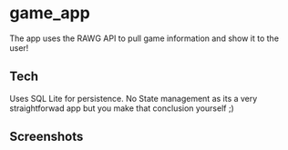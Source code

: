 # game_app

The app uses the RAWG API to pull game information and show it to the user!

## Tech
Uses SQL Lite for persistence. No State management as its a very straightforwad app but you make that conclusion yourself ;)

## Screenshots
